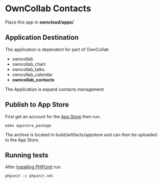 # OwnCollab Contacts

Place this app in **owncloud/apps/**

## Application Destination

The application is dependent for part of OwnCollab

- owncollab
- owncollab_chart
- owncollab_talks
- owncollab_calendar
- __owncollab_contacts__

The Application is expand contacts management


## Publish to App Store

First get an account for the [App Store](http://apps.owncloud.com/) then run:

    make appstore_package

The archive is located in build/artifacts/appstore and can then be uploaded to the App Store.


## Running tests
After [Installing PHPUnit](http://phpunit.de/getting-started.html) run:

    phpunit -c phpunit.xml

